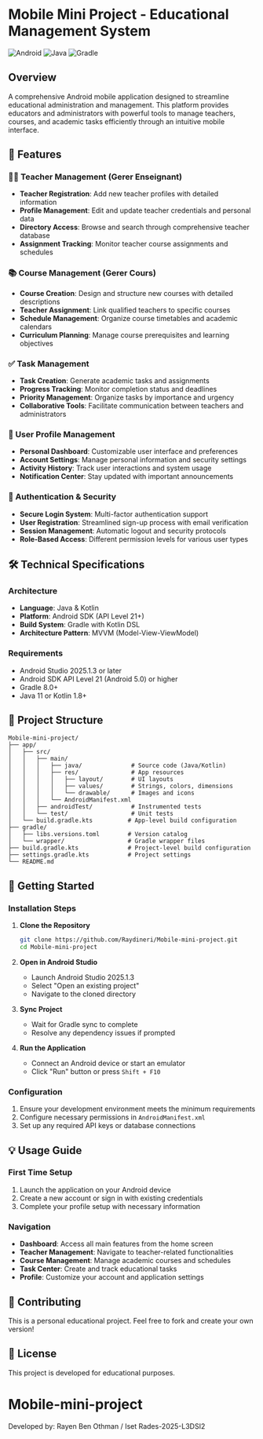 # Mobile Mini Project - Educational Management System

![Android](https://img.shields.io/badge/Android-3DDC84?style=for-the-badge&logo=android&logoColor=white)
![Java](https://img.shields.io/badge/Java-ED8B00?style=for-the-badge&logo=java&logoColor=white)
![Gradle](https://img.shields.io/badge/Gradle-02303A?style=for-the-badge&logo=gradle&logoColor=white)

## Overview
A comprehensive Android mobile application designed to streamline educational administration and management. This platform provides educators and administrators with powerful tools to manage teachers, courses, and academic tasks efficiently through an intuitive mobile interface.

## 🚀 Features

### 👨‍🏫 Teacher Management (Gerer Enseignant)
- **Teacher Registration**: Add new teacher profiles with detailed information
- **Profile Management**: Edit and update teacher credentials and personal data
- **Directory Access**: Browse and search through comprehensive teacher database
- **Assignment Tracking**: Monitor teacher course assignments and schedules

### 📚 Course Management (Gerer Cours)
- **Course Creation**: Design and structure new courses with detailed descriptions
- **Teacher Assignment**: Link qualified teachers to specific courses
- **Schedule Management**: Organize course timetables and academic calendars
- **Curriculum Planning**: Manage course prerequisites and learning objectives

### ✅ Task Management
- **Task Creation**: Generate academic tasks and assignments
- **Progress Tracking**: Monitor completion status and deadlines
- **Priority Management**: Organize tasks by importance and urgency
- **Collaborative Tools**: Facilitate communication between teachers and administrators

### 👤 User Profile Management
- **Personal Dashboard**: Customizable user interface and preferences
- **Account Settings**: Manage personal information and security settings
- **Activity History**: Track user interactions and system usage
- **Notification Center**: Stay updated with important announcements

### 🔐 Authentication & Security
- **Secure Login System**: Multi-factor authentication support
- **User Registration**: Streamlined sign-up process with email verification
- **Session Management**: Automatic logout and security protocols
- **Role-Based Access**: Different permission levels for various user types

## 🛠️ Technical Specifications

### Architecture
- **Language**: Java & Kotlin
- **Platform**: Android SDK (API Level 21+)
- **Build System**: Gradle with Kotlin DSL
- **Architecture Pattern**: MVVM (Model-View-ViewModel)

### Requirements
- Android Studio 2025.1.3 or later
- Android SDK API Level 21 (Android 5.0) or higher
- Gradle 8.0+
- Java 11 or Kotlin 1.8+

## 📁 Project Structure

```
Mobile-mini-project/
├── app/
│   ├── src/
│   │   ├── main/
│   │   │   ├── java/              # Source code (Java/Kotlin)
│   │   │   ├── res/               # App resources
│   │   │   │   ├── layout/        # UI layouts
│   │   │   │   ├── values/        # Strings, colors, dimensions
│   │   │   │   └── drawable/      # Images and icons
│   │   │   └── AndroidManifest.xml
│   │   ├── androidTest/           # Instrumented tests
│   │   └── test/                  # Unit tests
│   └── build.gradle.kts          # App-level build configuration
├── gradle/
│   ├── libs.versions.toml        # Version catalog
│   └── wrapper/                  # Gradle wrapper files
├── build.gradle.kts              # Project-level build configuration
├── settings.gradle.kts           # Project settings
└── README.md
```

## 🚀 Getting Started

### Installation Steps

1. **Clone the Repository**
   ```bash
   git clone https://github.com/Raydineri/Mobile-mini-project.git
   cd Mobile-mini-project
   ```

2. **Open in Android Studio**
   - Launch Android Studio 2025.1.3
   - Select "Open an existing project"
   - Navigate to the cloned directory

3. **Sync Project**
   - Wait for Gradle sync to complete
   - Resolve any dependency issues if prompted

4. **Run the Application**
   - Connect an Android device or start an emulator
   - Click "Run" button or press `Shift + F10`

### Configuration
1. Ensure your development environment meets the minimum requirements
2. Configure necessary permissions in `AndroidManifest.xml`
3. Set up any required API keys or database connections

## 💡 Usage Guide

### First Time Setup
1. Launch the application on your Android device
2. Create a new account or sign in with existing credentials
3. Complete your profile setup with necessary information

### Navigation
- **Dashboard**: Access all main features from the home screen
- **Teacher Management**: Navigate to teacher-related functionalities
- **Course Management**: Manage academic courses and schedules
- **Task Center**: Create and track educational tasks
- **Profile**: Customize your account and application settings

## 🤝 Contributing

This is a personal educational project. Feel free to fork and create your own version!

## 📄 License

This project is developed for educational purposes.

# Mobile-mini-project
Developed by: Rayen Ben Othman / Iset Rades-2025-L3DSI2
